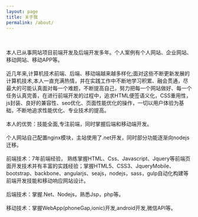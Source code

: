 ```yaml
---
layout: page
title: 关于我
permalink: /about/
---
```

<br/>
<br/>
  本人已从事网站项目前端开发及后端开发多年。个人案例有个人网站、企业网站、移动网站、移动APP等。<br/>
<br/>
  近几年来,计算机技术前端、后端、移动端越来越多样化;面对这些不断更新发展的计算机技术,本人一直充满热情，并在实践工作中不断地学习积累、融会贯通，尽最大的可能认真面对每一个难题，不断提高自己，努力把每一个网站做好、每一个任务认真完善，在进行前端开发的过程中，追求HTML便签语义化，CSS重用性，js封装、良好的兼容性、seo优化、页面性能优化的操作，一切以用户体验为基础，不断地追求性能优化、专业技术的提高。
<br/>
<br/>本人的优势：技能全面,专注前端，同时掌握后端和移动端开发。
<br/>
<br/>个人网站自己配置nginx模块，主站使用了.net开发，同时部分功能逐渐向nodejs迁移。
<br/>
<br/>前端技术：7年前端经验， 熟练掌握HTML、Css、Javascript、Jquery等前端页面开发技术并有丰富的实践经验；掌握HTML5、CSS3、JqueryMobile、bootstrap、backbone、angularjs、seajs，nodejs，sass，gulp自动化构建等前端开发技能和移动响应网站设计。
<br/>
<br/>后端技术：掌握.Net、Nodejs，熟悉Jsp，php等。
<br/>
<br/>移动技术：掌握WebApp(phoneGap,ionic)开发,android开发,微信API等。